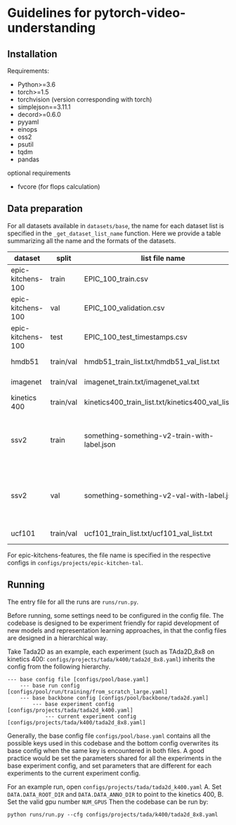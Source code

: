 # Guidelines for pytorch-video-understanding

## Installation

Requirements:
- Python>=3.6
- torch>=1.5
- torchvision (version corresponding with torch)
- simplejson==3.11.1
- decord>=0.6.0
- pyyaml
- einops
- oss2
- psutil
- tqdm
- pandas

optional requirements
- fvcore (for flops calculation)

## Data preparation

For all datasets available in `datasets/base`, the name for each dataset list is specified in the `_get_dataset_list_name` function. 
Here we provide a table summarizing all the name and the formats of the datasets.

| dataset | split | list file name | format |
| ------- | ----- | -------------- | ------ | 
| epic-kitchens-100 | train | EPIC_100_train.csv | as downloaded |
| epic-kitchens-100 | val | EPIC_100_validation.csv | as downloaded | 
| epic-kitchens-100 | test | EPIC_100_test_timestamps.csv | as downloaded | 
| hmdb51 | train/val | hmdb51_train_list.txt/hmdb51_val_list.txt | "video_path, supervised_label" | 
| imagenet | train/val | imagenet_train.txt/imagenet_val.txt | "image_path, supervised_label" |
| kinetics 400 | train/val | kinetics400_train_list.txt/kinetics400_val_list.txt | "video_path, supervised_label" |
| ssv2 | train | something-something-v2-train-with-label.json | json file with "label_idx" specifying the class and "id" specifying the name | 
| ssv2 | val | something-something-v2-val-with-label.json | json file with "label_idx" specifying the class and "id" specifying the name | 
| ucf101 | train/val | ucf101_train_list.txt/ucf101_val_list.txt | "video_path, supervised_label" |

For epic-kitchens-features, the file name is specified in the respective configs in `configs/projects/epic-kitchen-tal`.

## Running

The entry file for all the runs are `runs/run.py`. 

Before running, some settings need to be configured in the config file. 
The codebase is designed to be experiment friendly for rapid development of new models and representation learning approaches, in that the config files are designed in a hierarchical way.

Take Tada2D as an example, each experiment (such as TAda2D_8x8 on kinetics 400: `configs/projects/tada/k400/tada2d_8x8.yaml`) inherits the config from the following hierarchy. 
```
--- base config file [configs/pool/base.yaml]
    --- base run config [configs/pool/run/training/from_scratch_large.yaml]
    --- base backbone config [configs/pool/backbone/tada2d.yaml]
        --- base experiment config [configs/projects/tada/tada2d_k400.yaml]
            --- current experiment config [configs/projects/tada/k400/tada2d_8x8.yaml]
```
Generally, the base config file `configs/pool/base.yaml` contains all the possible keys used in this codebase and the bottom config overwrites its base config when the same key is encountered in both files.
A good practice would be set the parameters shared for all the experiments in the base experiment config, and set parameters that are different for each experiments to the current experiment config.

For an example run, open `configs/projects/tada/tada2d_k400.yaml` 
A. Set `DATA.DATA_ROOT_DIR` and `DATA.DATA_ANNO_DIR` to point to the kinetics 400, 
B. Set the valid gpu number `NUM_GPUS`
Then the codebase can be run by:
```
python runs/run.py --cfg configs/projects/tada/k400/tada2d_8x8.yaml 
```